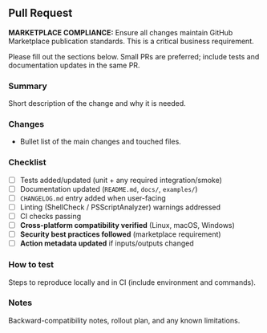 ## Pull Request

**MARKETPLACE COMPLIANCE:** Ensure all changes maintain GitHub Marketplace publication standards. This is a critical business requirement.

Please fill out the sections below. Small PRs are preferred; include tests and documentation updates in the same PR.

### Summary
Short description of the change and why it is needed.

### Changes
- Bullet list of the main changes and touched files.

### Checklist
- [ ] Tests added/updated (unit + any required integration/smoke)
- [ ] Documentation updated (`README.md`, `docs/`, `examples/`)
- [ ] `CHANGELOG.md` entry added when user-facing
- [ ] Linting (ShellCheck / PSScriptAnalyzer) warnings addressed
- [ ] CI checks passing
- [ ] **Cross-platform compatibility verified** (Linux, macOS, Windows)
- [ ] **Security best practices followed** (marketplace requirement)
- [ ] **Action metadata updated** if inputs/outputs changed

### How to test
Steps to reproduce locally and in CI (include environment and commands).

### Notes
Backward-compatibility notes, rollout plan, and any known limitations.